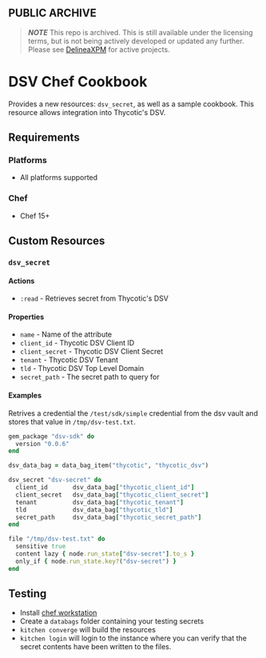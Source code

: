 ## PUBLIC ARCHIVE

> ***NOTE***
> This repo is archived.
> This is still available under the licensing terms, but is not being actively developed or updated any further. Please see [DelineaXPM](https://github.com/DelineaXPM) for active projects.


# DSV Chef Cookbook

Provides a new resources: `dsv_secret`, as well as a sample cookbook. This resource allows integration into Thycotic's DSV.

## Requirements

### Platforms

- All platforms supported

### Chef

- Chef 15+

## Custom Resources

### `dsv_secret`

#### Actions

- `:read` - Retrieves secret from Thycotic's DSV

#### Properties

- `name` - Name of the attribute
- `client_id` - Thycotic DSV Client ID
- `client_secret` - Thycotic DSV Client Secret
- `tenant` - Thycotic DSV Tenant
- `tld` - Thycotic DSV Top Level Domain
- `secret_path` - The secret path to query for

#### Examples

Retrives a credential the `/test/sdk/simple` credential from the dsv vault and stores that value in `/tmp/dsv-test.txt`.

```ruby
gem_package "dsv-sdk" do
  version "0.0.6"
end

dsv_data_bag = data_bag_item("thycotic", "thycotic_dsv")

dsv_secret "dsv-secret" do
  client_id       dsv_data_bag["thycotic_client_id"]
  client_secret   dsv_data_bag["thycotic_client_secret"]
  tenant          dsv_data_bag["thycotic_tenant"]
  tld             dsv_data_bag["thycotic_tld"]
  secret_path     dsv_data_bag["thycotic_secret_path"]
end

file "/tmp/dsv-test.txt" do
  sensitive true
  content lazy { node.run_state["dsv-secret"].to_s }
  only_if { node.run_state.key?("dsv-secret") }
end
```

## Testing

- Install [chef workstation](https://docs.chef.io/workstation/install_workstation/)
- Create a `databags` folder containing your testing secrets 
- `kitchen converge` will build the resources
- `kitchen login` will login to the instance where you can verify that the secret contents have been written to the files.
